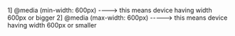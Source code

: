 1] @media (min-width: 600px)
   ----> this means device having width 600px or bigger
2] @media (max-width: 600px)
   -----> this means device having width 600px or smaller